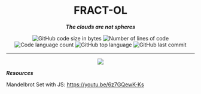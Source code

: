 <h1 align="center">
	FRACT-OL
</h1>

<p align="center">
	<b><i>The clouds are not spheres</i></b><br>
</p>
<p align="center">
	<img alt="GitHub code size in bytes" src="https://img.shields.io/github/languages/code-size/ailopez-o/42Barcelona-Fract-ol?color=lightblue" />
	<img alt="Number of lines of code" src="https://img.shields.io/tokei/lines/github/ailopez-o/42Barcelona-Fract-ol?color=critical" />
	<img alt="Code language count" src="https://img.shields.io/github/languages/count/ailopez-o/42Barcelona-Fract-ol?color=yellow" />
	<img alt="GitHub top language" src="https://img.shields.io/github/languages/top/ailopez-o/42Barcelona-Fract-ol?color=blue" />
	<img alt="GitHub last commit" src="https://img.shields.io/github/last-commit/ailopez-o/42Barcelona-Fract-ol?color=green" />
</p>


---


<p align="center">
	<img src="https://github.com/ailopez-o/fract-ol/blob/main/img/mandelbrot_2.jpeg?raw=true" />
</p>


<p align="left">
	<b><i>Resources</i></b><br>
</p>

Mandelbrot Set with JS: https://youtu.be/6z7GQewK-Ks
